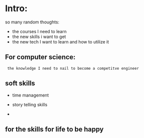# Intro:

so many random thoughts:
  - the courses I need to learn
  - the new skills i want to get
  - the new tech I want to learn and how to utilize it


## For computer science:
     the knowledge I need to nail to become a competitve engineer


## soft skills
  - time management
  
  - story telling skills
  
  -
  
## for the skills for life to be happy


